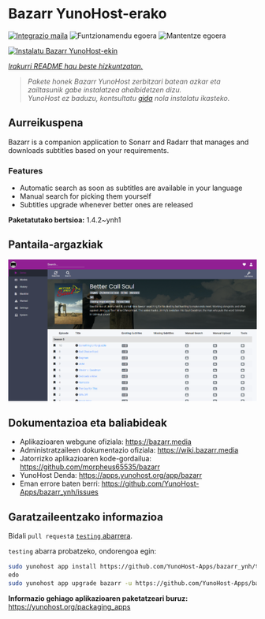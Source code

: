 <!--
Ohart ongi: README hau automatikoki sortu da <https://github.com/YunoHost/apps/tree/master/tools/readme_generator>ri esker
EZ editatu eskuz.
-->

# Bazarr YunoHost-erako

[![Integrazio maila](https://dash.yunohost.org/integration/bazarr.svg)](https://dash.yunohost.org/appci/app/bazarr) ![Funtzionamendu egoera](https://ci-apps.yunohost.org/ci/badges/bazarr.status.svg) ![Mantentze egoera](https://ci-apps.yunohost.org/ci/badges/bazarr.maintain.svg)

[![Instalatu Bazarr YunoHost-ekin](https://install-app.yunohost.org/install-with-yunohost.svg)](https://install-app.yunohost.org/?app=bazarr)

*[Irakurri README hau beste hizkuntzatan.](./ALL_README.md)*

> *Pakete honek Bazarr YunoHost zerbitzari batean azkar eta zailtasunik gabe instalatzea ahalbidetzen dizu.*  
> *YunoHost ez baduzu, kontsultatu [gida](https://yunohost.org/install) nola instalatu ikasteko.*

## Aurreikuspena

Bazarr is a companion application to Sonarr and Radarr that manages and downloads subtitles based on your requirements.

### Features

- Automatic search as soon as subtitles are available in your language
- Manual search for picking them yourself
- Subtitles upgrade whenever better ones are released


**Paketatutako bertsioa:** 1.4.2~ynh1

## Pantaila-argazkiak

![Bazarr(r)en pantaila-argazkia](./doc/screenshots/bazarr.png)

## Dokumentazioa eta baliabideak

- Aplikazioaren webgune ofiziala: <https://bazarr.media>
- Administratzaileen dokumentazio ofiziala: <https://wiki.bazarr.media>
- Jatorrizko aplikazioaren kode-gordailua: <https://github.com/morpheus65535/bazarr>
- YunoHost Denda: <https://apps.yunohost.org/app/bazarr>
- Eman errore baten berri: <https://github.com/YunoHost-Apps/bazarr_ynh/issues>

## Garatzaileentzako informazioa

Bidali `pull request`a [`testing` abarrera](https://github.com/YunoHost-Apps/bazarr_ynh/tree/testing).

`testing` abarra probatzeko, ondorengoa egin:

```bash
sudo yunohost app install https://github.com/YunoHost-Apps/bazarr_ynh/tree/testing --debug
edo
sudo yunohost app upgrade bazarr -u https://github.com/YunoHost-Apps/bazarr_ynh/tree/testing --debug
```

**Informazio gehiago aplikazioaren paketatzeari buruz:** <https://yunohost.org/packaging_apps>
